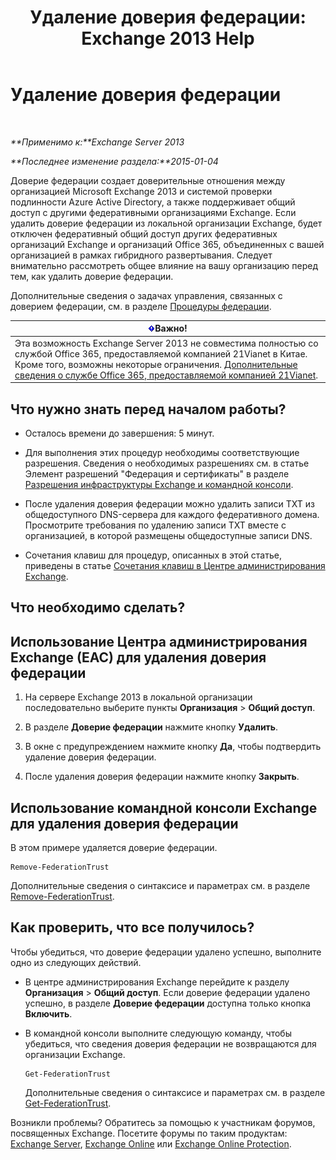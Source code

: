 ﻿---
title: 'Удаление доверия федерации: Exchange 2013 Help'
TOCTitle: Удаление доверия федерации
ms:assetid: dc4d126d-b567-470d-a5d0-e1402bf8f369
ms:mtpsurl: https://technet.microsoft.com/ru-ru/library/JJ657500(v=EXCHG.150)
ms:contentKeyID: 50489201
ms.date: 05/22/2018
mtps_version: v=EXCHG.150
ms.translationtype: MT
---

# Удаление доверия федерации

 

_**Применимо к:**Exchange Server 2013_

_**Последнее изменение раздела:**2015-01-04_

Доверие федерации создает доверительные отношения между организацией Microsoft Exchange 2013 и системой проверки подлинности Azure Active Directory, а также поддерживает общий доступ с другими федеративными организациями Exchange. Если удалить доверие федерации из локальной организации Exchange, будет отключен федеративный общий доступ других федеративных организаций Exchange и организаций Office 365, объединенных с вашей организацией в рамках гибридного развертывания. Следует внимательно рассмотреть общее влияние на вашу организацию перед тем, как удалить доверие федерации.

Дополнительные сведения о задачах управления, связанных с доверием федерации, см. в разделе [Процедуры федерации](federation-procedures-exchange-2013-help.md).

<table>
<thead>
<tr class="header">
<th><img src="images/Dd876857.important(EXCHG.150).gif" title="Важно" alt="Важно" />Важно!</th>
</tr>
</thead>
<tbody>
<tr class="odd">
<td>Эта возможность Exchange Server 2013 не совместима полностью со службой Office 365, предоставляемой компанией 21Vianet в Китае. Кроме того, возможны некоторые ограничения. <a href="https://go.microsoft.com/fwlink/?linkid=313640">Дополнительные сведения о службе Office 365, предоставляемой компанией 21Vianet</a>.</td>
</tr>
</tbody>
</table>


## Что нужно знать перед началом работы?

  - Осталось времени до завершения: 5 минут.

  - Для выполнения этих процедур необходимы соответствующие разрешения. Сведения о необходимых разрешениях см. в статье Элемент разрешений "Федерация и сертификаты" в разделе [Разрешения инфраструктуры Exchange и командной консоли](exchange-and-shell-infrastructure-permissions-exchange-2013-help.md).

  - После удаления доверия федерации можно удалить записи TXT из общедоступного DNS-сервера для каждого федеративного домена. Просмотрите требования по удалению записи TXT вместе с организацией, в которой размещены общедоступные записи DNS.

  - Сочетания клавиш для процедур, описанных в этой статье, приведены в статье [Сочетания клавиш в Центре администрирования Exchange](keyboard-shortcuts-in-the-exchange-admin-center-exchange-online-protection-help.md).

## Что необходимо сделать?

## Использование Центра администрирования Exchange (EAC) для удаления доверия федерации

1.  На сервере Exchange 2013 в локальной организации последовательно выберите пункты **Организация** \> **Общий доступ**.

2.  В разделе **Доверие федерации** нажмите кнопку **Удалить**.

3.  В окне с предупреждением нажмите кнопку **Да**, чтобы подтвердить удаление доверия федерации.

4.  После удаления доверия федерации нажмите кнопку **Закрыть**.

## Использование командной консоли Exchange для удаления доверия федерации

В этом примере удаляется доверие федерации.

    Remove-FederationTrust

Дополнительные сведения о синтаксисе и параметрах см. в разделе [Remove-FederationTrust](https://technet.microsoft.com/ru-ru/library/dd351153\(v=exchg.150\)).

## Как проверить, что все получилось?

Чтобы убедиться, что доверие федерации удалено успешно, выполните одно из следующих действий.

  - В центре администрирования Exchange перейдите к разделу **Организация** \> **Общий доступ**. Если доверие федерации удалено успешно, в разделе **Доверие федерации** доступна только кнопка **Включить**.

  - В командной консоли выполните следующую команду, чтобы убедиться, что сведения доверия федерации не возвращаются для организации Exchange.
    
        Get-FederationTrust
    
    Дополнительные сведения о синтаксисе и параметрах см. в разделе [Get-FederationTrust](https://technet.microsoft.com/ru-ru/library/dd351262\(v=exchg.150\)).

Возникли проблемы? Обратитесь за помощью к участникам форумов, посвященных Exchange. Посетите форумы по таким продуктам: [Exchange Server](https://go.microsoft.com/fwlink/p/?linkid=60612), [Exchange Online](https://go.microsoft.com/fwlink/p/?linkid=267542) или [Exchange Online Protection](https://go.microsoft.com/fwlink/p/?linkid=285351).

